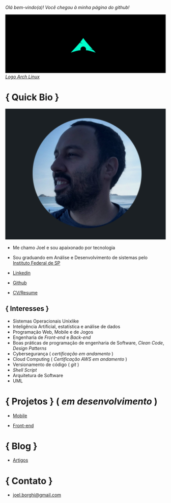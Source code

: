 _Olá bem-vindo(a)! Você chegou à minha página do github!_

[![Image](Archlinux.png)](https://archlinux.org/)
[_Logo Arch Linux_](https://archlinux.org/)


# { Quick Bio }



![Image](Perfil.png)


 - Me chamo Joel e sou apaixonado por tecnologia
 - Sou graduando em Análise e Desenvolvimento de sistemas pelo [Instituto Federal de SP](https://bra.ifsp.edu.br)
 
 - [Linkedin](https://www.linkedin.com/in/joel-guerreiro-a35866108)
 
 - [Github](https://github.com/Joelfo123)
 
 - [CV/Resume](https://docs.google.com/document/d/1pTw8HEwxT3avo0taDlutpqDHt7vlrigVOrRjL81HXpU/edit?usp=sharing)

## { Interesses }
 
 - Sistemas Operacionais Unixlike
 - Inteligência Artificial, estatística e análise de dados
 - Programação Web, Mobile e de Jogos 
 - Engenharia de _Front-end_ e _Back-end_
 - Boas práticas de programação de engenharia de Software, _Clean Code_, _Design Patterns_
 - Cybersegurança ( _certificação em andamento_ )
 - Cloud Computing ( _Certificação AWS em andamento_ )
 - Versionamento de código ( _git_ )
 - _Shell Script_
 - Arquitetura de Software
 - UML

# { Projetos } ( _em desenvolvimento_ )

 - [Mobile](url)

 - [Front-end](url)



# { Blog }

- [Artigos](https://techrookie1987.blogspot.com)


# { Contato }

- [joel.borghi@gmail.com](mailto:joel.borghi@gmail.com)
